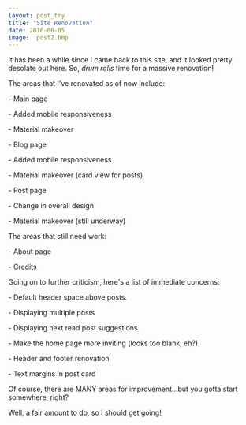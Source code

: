 ```yaml
---
layout: post_try
title: "Site Renovation"
date: 2016-06-05
image:  post2.bmp
---
```


<p>It has been a while since I came back to this site, and it looked pretty desolate out here.
So, <em>drum rolls</em> time for a massive renovation!</p>

<p>The areas that I've renovated as of now include:</p>
<centre>
<p>- Main page</p>
<p>  - Added mobile responsiveness</p>
<p>  - Material makeover</p>
<p>- Blog page</p>
<p>  - Added mobile responsiveness</p>
<p>  - Material makeover (card view for posts)</p>
<p>- Post page</p>
<p>  - Change in overall design</p>
<p>  - Material makeover (still underway)</p>
</centre>  
<p>The areas that still need work:
<p>- About page</p>
<p>- Credits</p>
</p>
Going on to further criticism, here's a list of immediate concerns:
<centre>
<p>-  Default header space above posts.</p>
<p>-  Displaying multiple posts</p>
<p>-  Displaying next read post suggestions</p>
<p>-  Make the home page more inviting (looks too blank, eh?)</p>
<p>-  Header and footer renovation</p>
<p>-  Text margins in post card</p>
Of course, there are MANY areas for improvement...but you gotta start somewhere, right?


Well, a fair amount to do, so I should get going!
